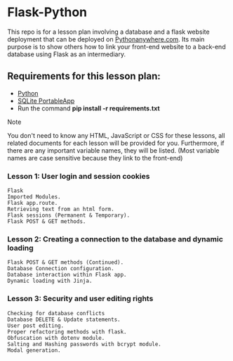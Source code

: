 # Flask-Python
This repo is for a lesson plan involving a database and a flask website deployment that can be deployed on [Pythonanywhere.com](https://www.pythonanywhere.com).
Its main purpose is to show others how to link your front-end website to a back-end database using Flask as an intermediary.

## Requirements for this lesson plan:
- [Python](https://www.python.org/downloads/)
- [SQLite PortableApp](https://sqlitebrowser.org/dl/)
- Run the command **pip install -r requirements.txt**

>[!NOTE]
> You don't need to know any HTML, JavaScript or CSS for these lessons, all related documents for each lesson will be provided for you. Furthermore, if there are any important variable names, they will be listed. (Most variable names are case sensitive because they link to the front-end)


### Lesson 1: User login and session cookies
```
Flask
Imported Modules.
Flask app.route.
Retrieving text from an html form.
Flask sessions (Permanent & Temporary).
Flask POST & GET methods.
```
### Lesson 2: Creating a connection to the database and dynamic loading
```
Flask POST & GET methods (Continued).
Database Connection configuration.
Database interaction within Flask app.
Dynamic loading with Jinja.
```
### Lesson 3: Security and user editing rights
```
Checking for database conflicts
Database DELETE & Update statements.
User post editing.
Proper refactoring methods with flask.
Obfuscation with dotenv module.
Salting and Hashing passwords with bcrypt module.
Modal generation.
```
